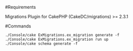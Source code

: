 #Requirements

Migrations Plugin for CakePHP (CakeDC/migrations) >= 2.3.1

#Commands

```
./Console/cake ExMigrations.ex_migration generate -f
./Console/cake ExMigrations.ex_migration run up
./Console/cake schema generate -f
```
